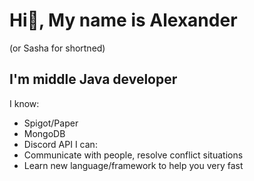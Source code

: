 # Hi👋, My name is Alexander
(or Sasha for shortned) 
## I'm middle Java developer
I know:
- Spigot/Paper
- MongoDB
- Discord API
I can:
- Communicate with people, resolve conflict situations
- Learn new language/framework to help you very fast
